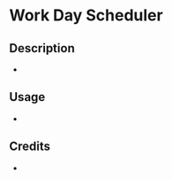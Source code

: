# Work Day Scheduler 

## Description
-

## Usage
-

## Credits
-

<!-- https://day.js.org/docs/en/parse/now -->
